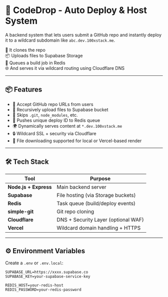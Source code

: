 # 🚀 CodeDrop - Auto Deploy & Host System

A backend system that lets users submit a GitHub repo and instantly deploy it to a wildcard subdomain like `abc.dev.100xstack.me`.

🔁 It clones the repo  
📦 Uploads files to Supabase Storage  
🧵 Queues a build job in Redis  
🌐 And serves it via wildcard routing using Cloudflare DNS

---

## 📦 Features

- 🔗 Accept GitHub repo URLs from users
- 📁 Recursively upload files to Supabase bucket
- 🚫 Skips `.git`, `node_modules`, etc.
- 🧵 Pushes unique deploy ID to Redis queue
- 🌍 Dynamically serves content at `*.dev.100xstack.me`
- 🔒 Wildcard SSL + security via Cloudflare
- 🔁 File downloading supported for local or Vercel-based render

---

## 🛠 Tech Stack

| Tool         | Purpose                        |
|--------------|--------------------------------|
| **Node.js + Express** | Main backend server          |
| **Supabase** | File hosting (via Storage buckets) |
| **Redis**    | Task queue (build/deploy events)  |
| **simple-git** | Git repo cloning              |
| **Cloudflare** | DNS + Security Layer (optional WAF) |
| **Vercel**   | Wildcard domain handling + HTTPS |

---


## ⚙️ Environment Variables

Create a `.env` or `.env.local`:

```env
SUPABASE_URL=https://xxxx.supabase.co
SUPABASE_KEY=your-supabase-service-key

REDIS_HOST=your-redis-host
REDIS_PASSWORD=your-redis-password

